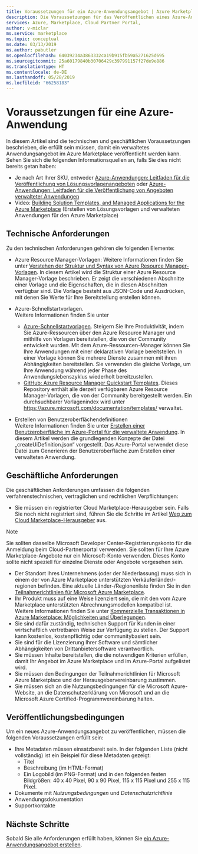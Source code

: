 ```yaml
---
title: Voraussetzungen für ein Azure-Anwendungsangebot | Azure Marketplace
description: Die Voraussetzungen für das Veröffentlichen eines Azure-Anwendungsangebots im Azure Marketplace.
services: Azure, Marketplace, Cloud Partner Portal,
author: v-miclar
ms.service: marketplace
ms.topic: conceptual
ms.date: 03/13/2019
ms.author: pabutler
ms.openlocfilehash: 64039234a3863332ca19b915fb59a5271625d695
ms.sourcegitcommit: 25a60179840b30706429c397991157f27de9e886
ms.translationtype: HT
ms.contentlocale: de-DE
ms.lasthandoff: 05/28/2019
ms.locfileid: "66258183"
---
```

# <a name="azure-application-prerequisites"></a>Voraussetzungen für eine Azure-Anwendung

In diesem Artikel sind die technischen und geschäftlichen Voraussetzungen beschrieben, die erfüllt sein müssen, damit ein verwaltetes Anwendungsangebot im Azure Marketplace veröffentlicht werden kann.  Sehen Sie sich die folgenden Informationsquellen an, falls Sie dies nicht bereits getan haben:
- Je nach Art Ihrer SKU, entweder [Azure-Anwendungen: Leitfaden für die Veröffentlichung von Lösungsvorlagenangeboten](../../marketplace-solution-templates.md) oder [Azure-Anwendungen: Leitfaden für die Veröffentlichung von Angeboten verwalteter Anwendungen](../../marketplace-managed-apps.md)
- Video: [Building Solution Templates, and Managed Applications for the Azure Marketplace](https://channel9.msdn.com/Events/Build/2018/BRK3603) (Erstellen von Lösungsvorlagen und verwalteten Anwendungen für den Azure Marketplace)


## <a name="technical-requirements"></a>Technische Anforderungen

Zu den technischen Anforderungen gehören die folgenden Elemente:

*   Azure Resource Manager-Vorlagen: Weitere Informationen finden Sie unter [Verstehen der Struktur und Syntax von Azure Resource Manager-Vorlagen](https://docs.microsoft.com/azure/azure-resource-manager/resource-group-authoring-templates). In diesem Artikel wird die Struktur einer Azure Resource Manager-Vorlage beschrieben. Er zeigt die verschiedenen Abschnitte einer Vorlage und die Eigenschaften, die in diesen Abschnitten verfügbar sind. Die Vorlage besteht aus JSON-Code und Ausdrücken, mit denen Sie Werte für Ihre Bereitstellung erstellen können. 
* Azure-Schnellstartvorlagen.<br> Weitere Informationen finden Sie unter

  * [Azure-Schnellstartvorlagen](https://azure.microsoft.com/documentation/templates/). Steigern Sie Ihre Produktivität, indem Sie Azure-Ressourcen über den Azure Resource Manager und mithilfe von Vorlagen bereitstellen, die von der Community entwickelt wurden. Mit dem Azure-Ressourcen-Manager können Sie Ihre Anwendungen mit einer deklarativen Vorlage bereitstellen. In einer Vorlage können Sie mehrere Dienste zusammen mit ihren Abhängigkeiten bereitstellen. Sie verwenden die gleiche Vorlage, um Ihre Anwendung während jeder Phase des Anwendungslebenszyklus wiederholt bereitzustellen.
  * [GitHub: Azure Resource Manager Quickstart Templates](https://github.com/azure/azure-quickstart-templates). Dieses Repository enthält alle derzeit verfügbaren Azure Resource Manager-Vorlagen, die von der Community bereitgestellt werden. Ein durchsuchbarer Vorlagenindex wird unter https://azure.microsoft.com/documentation/templates/ verwaltet.
* Erstellen von Benutzeroberflächendefinitionen<br>
Weitere Informationen finden Sie unter [Erstellen einer Benutzeroberfläche im Azure-Portal für die verwaltete Anwendung](https://docs.microsoft.com/azure/azure-resource-manager/managed-application-createuidefinition-overview). In diesem Artikel werden die grundlegenden Konzepte der Datei „createUiDefinition.json“ vorgestellt. Das Azure-Portal verwendet diese Datei zum Generieren der Benutzeroberfläche zum Erstellen einer verwalteten Anwendung.


## <a name="business-requirements"></a>Geschäftliche Anforderungen

Die geschäftlichen Anforderungen umfassen die folgenden verfahrenstechnischen, vertraglichen und rechtlichen Verpflichtungen:

* Sie müssen ein registrierter Cloud Marketplace-Herausgeber sein. Falls Sie noch nicht registriert sind, führen Sie die Schritte im Artikel [Weg zum Cloud Marketplace-Herausgeber](https://docs.microsoft.com/azure/marketplace/become-publisher
) aus.

>[!NOTE]
>Sie sollten dasselbe Microsoft Developer Center-Registrierungskonto für die Anmeldung beim Cloud-Partnerportal verwenden. Sie sollten für Ihre Azure Marketplace-Angebote nur ein Microsoft-Konto verwenden. Dieses Konto sollte nicht speziell für einzelne Dienste oder Angebote vorgesehen sein.

* Der Standort Ihres Unternehmens (oder der Niederlassung) muss sich in einem der von Azure Marketplace unterstützten Verkäuferländer/-regionen befinden. Eine aktuelle Länder-/Regionenliste finden Sie in den [Teilnahmerichtlinien für Microsoft Azure Marketplace](https://azure.microsoft.com/support/legal/marketplace/participation-policies/).
* Ihr Produkt muss auf eine Weise lizenziert sein, die mit den vom Azure Marketplace unterstützten Abrechnungsmodellen kompatibel ist. Weitere Informationen finden Sie unter [Kommerzielle Transaktionen ‎in Azure Marketplace: Möglichkeiten und Überlegungen](https://docs.microsoft.com/azure/marketplace/marketplace-commercial-transaction-capabilities-and-considerations).
* Sie sind dafür zuständig, technischen Support für Kunden in einer wirtschaftlich vertretbaren Weise zur Verfügung zu stellen. Der Support kann kostenlos, kostenpflichtig oder communitybasiert sein.
* Sie sind für die Lizenzierung Ihrer Software und sämtlicher Abhängigkeiten von Drittanbietersoftware verantwortlich.
* Sie müssen Inhalte bereitstellen, die die notwendigen Kriterien erfüllen, damit Ihr Angebot im Azure Marketplace und im Azure-Portal aufgelistet wird.
* Sie müssen den Bedingungen der Teilnahmerichtlinien für Microsoft Azure Marketplace und der Herausgebervereinbarung zustimmen.
* Sie müssen sich an die Nutzungsbedingungen für die Microsoft Azure-Website, an die Datenschutzerklärung von Microsoft und an die Microsoft Azure Certified-Programmvereinbarung halten.


## <a name="publishing-requirements"></a>Veröffentlichungsbedingungen

Um ein neues Azure-Anwendungsangebot zu veröffentlichen, müssen die folgenden Voraussetzungen erfüllt sein:

* Ihre Metadaten müssen einsatzbereit sein. In der folgenden Liste (nicht vollständig) ist ein Beispiel für diese Metadaten gezeigt:
  * Titel
  * Beschreibung (im HTML-Format)
  * Ein Logobild (im PNG-Format) und in den folgenden festen Bildgrößen: 40 x 40 Pixel, 90 x 90 Pixel, 115 x 115 Pixel und 255 x 115 Pixel.
* Dokumente mit *Nutzungsbedingungen* und *Datenschutzrichtlinie*
* Anwendungsdokumentation
* Supportkontakte


## <a name="next-steps"></a>Nächste Schritte

Sobald Sie alle Anforderungen erfüllt haben, können Sie [ein Azure-Anwendungsangebot erstellen](./cpp-create-offer.md). 
 
